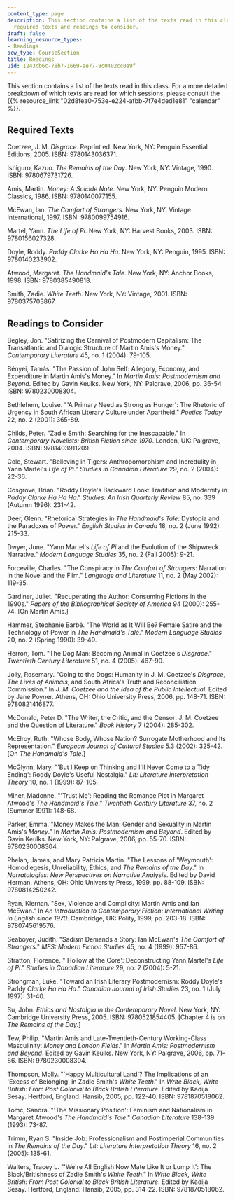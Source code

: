 ```yaml
---
content_type: page
description: This section contains a list of the texts read in this class, including
  required texts and readings to consider.
draft: false
learning_resource_types:
- Readings
ocw_type: CourseSection
title: Readings
uid: 1243cb6c-78b7-1669-ae77-8c0402cc0a9f
---
```

This section contains a list of the texts read in this class. For a more detailed breakdown of which texts are read for which sessions, please consult the {{% resource_link "02d8fea0-753e-e224-afbb-7f7e4ded1e81" "calendar" %}}.

## Required Texts

Coetzee, J. M. *Disgrace*. Reprint ed. New York, NY: Penguin Essential Editions, 2005. ISBN: 9780143036371.

Ishiguro, Kazuo. *The Remains of the Day*. New York, NY: Vintage, 1990. ISBN: 9780679731726.

Amis, Martin. *Money: A Suicide Note*. New York, NY: Penguin Modern Classics, 1986. ISBN: 9780140077155.

McEwan, Ian. *The Comfort of Strangers*. New York, NY: Vintage International, 1997. ISBN: 9780099754916.

Martel, Yann. *The Life of Pi*. New York, NY: Harvest Books, 2003. ISBN: 9780156027328.

Doyle, Roddy. *Paddy Clarke Ha Ha Ha*. New York, NY: Penguin, 1995. ISBN: 9780140233902.

Atwood, Margaret. *The Handmaid's Tale*. New York, NY: Anchor Books, 1998. ISBN: 9780385490818.

Smith, Zadie. *White Teeth*. New York, NY: Vintage, 2001. ISBN: 9780375703867.

## Readings to Consider

Begley, Jon. "Satirizing the Carnival of Postmodern Capitalism: The Transatlantic and Dialogic Structure of Martin Amis's Money." *Contemporary Literature* 45, no. 1 (2004): 79-105.

Bényei, Tamás. "The Passion of John Self: Allegory, Economy, and Expenditure in Martin Amis's Money." In *Martin Amis: Postmodernism and Beyond*. Edited by Gavin Keulks. New York, NY: Palgrave, 2006, pp. 36-54. ISBN: 9780230008304.

Bethlehem, Louise. "'A Primary Need as Strong as Hunger': The Rhetoric of Urgency in South African Literary Culture under Apartheid." *Poetics Today* 22, no. 2 (2001): 365-89.

Childs, Peter. "Zadie Smith: Searching for the Inescapable." In *Contemporary Novelists: British Fiction since 1970*. London, UK: Palgrave, 2004. ISBN: 9781403911209.

Cole, Stewart. "Believing in Tigers: Anthropomorphism and Incredulity in Yann Martel's *Life of Pi*." *Studies in Canadian Literature* 29, no. 2 (2004): 22-36.

Cosgrove, Brian. "Roddy Doyle's Backward Look: Tradition and Modernity in *Paddy Clarke Ha Ha Ha*." *Studies: An Irish Quarterly Review* 85, no. 339 (Autumn 1996): 231-42.

Deer, Glenn. "Rhetorical Strategies in *The Handmaid's Tale*: Dystopia and the Paradoxes of Power." *English Studies in Canada* 18, no. 2 (June 1992): 215-33.

Dwyer, June. "Yann Martel's *Life of Pi* and the Evolution of the Shipwreck Narrative." *Modern Language Studies* 35, no. 2 (Fall 2005): 9-21.

Forceville, Charles. "The Conspiracy in *The Comfort of Strangers*: Narration in the Novel and the Film." *Language and Literature* 11, no. 2 (May 2002): 119-35.

Gardiner, Juliet. "Recuperating the Author: Consuming Fictions in the 1990s." *Papers of the Bibliographical Society of America* 94 (2000): 255-74. \[On Martin Amis.\]

Hammer, Stephanie Barbé. "The World as It Will Be? Female Satire and the Technology of Power in *The Handmaid's Tale*." *Modern Language Studies* 20, no. 2 (Spring 1990): 39-49.

Herron, Tom. "The Dog Man: Becoming Animal in Coetzee's *Disgrace*." *Twentieth Century Literature* 51, no. 4 (2005): 467-90.

Jolly, Rosemary. "Going to the Dogs: Humanity in J. M. Coetzee's *Disgrace*, *The Lives of Animals*, and South Africa's Truth and Reconciliation Commission." In *J. M. Coetzee and the Idea of the Public Intellectual*. Edited by Jane Poyner. Athens, OH: Ohio University Press, 2006, pp. 148-71. ISBN: 9780821416877.

McDonald, Peter D. "The Writer, the Critic, and the Censor: J. M. Coetzee and the Question of Literature." *Book History* 7 (2004): 285-302.

McElroy, Ruth. "Whose Body, Whose Nation? Surrogate Motherhood and Its Representation." *European Journal of Cultural Studies* 5.3 (2002): 325-42. \[On *The Handmaid's Tale*.\]

McGlynn, Mary. "'But I Keep on Thinking and I'll Never Come to a Tidy Ending': Roddy Doyle's Useful Nostalgia." *Lit: Literature Interpretation Theory* 10, no. 1 (1999): 87-105.

Miner, Madonne. "'Trust Me': Reading the Romance Plot in Margaret Atwood's *The Handmaid's Tale*." *Twentieth Century Literature* 37, no. 2 (Summer 1991): 148-68.

Parker, Emma. "Money Makes the Man: Gender and Sexuality in Martin Amis's *Money*." In *Martin Amis: Postmodernism and Beyond*. Edited by Gavin Keulks. New York, NY: Palgrave, 2006, pp. 55-70. ISBN: 9780230008304.

Phelan, James, and Mary Patricia Martin. "The Lessons of 'Weymouth': Homodiegesis, Unreliability, Ethics, and *The Remains of the Day*." In *Narratologies: New Perspectives on Narrative Analysis*. Edited by David Herman. Athens, OH: Ohio University Press, 1999, pp. 88-109. ISBN: 9780814250242.

Ryan, Kiernan. "Sex, Violence and Complicity: Martin Amis and Ian McEwan." In *An Introduction to Contemporary Fiction: International Writing in English since 1970*. Cambridge, UK: Polity, 1999, pp. 203-18. ISBN: 9780745619576.

Seaboyer, Judith. "Sadism Demands a Story: Ian McEwan's *The Comfort of Strangers*." *MFS: Modern Fiction Studies* 45, no. 4 (1999): 957-86.

Stratton, Florence. "'Hollow at the Core': Deconstructing Yann Martel's *Life of Pi*." *Studies in Canadian Literature* 29, no. 2 (2004): 5-21.

Strongman, Luke. "Toward an Irish Literary Postmodernism: Roddy Doyle's Paddy *Clarke Ha Ha Ha*." *Canadian Journal of Irish Studies* 23, no. 1 (July 1997): 31-40.

Su, John. *Ethics and Nostalgia in the Contemporary Novel*. New York, NY: Cambridge University Press, 2005. ISBN: 9780521854405. \[Chapter 4 is on *The Remains of the Day*.\]

Tew, Philip. "Martin Amis and Late-Twentieth-Century Working-Class Masculinity: *Money and London Fields*." In *Martin Amis: Postmodernism and Beyond*. Edited by Gavin Keulks. New York, NY: Palgrave, 2006, pp. 71-86. ISBN: 9780230008304.

Thompson, Molly. "'Happy Multicultural Land'? The Implications of an 'Excess of Belonging' in Zadie Smith's *White Teeth*." In *Write Black, Write British: From Post Colonial to Black British Literature*. Edited by Kadija Sesay. Hertford, England: Hansib, 2005, pp. 122-40. ISBN: 9781870518062.

Tomc, Sandra. "'The Missionary Position': Feminism and Nationalism in Margaret Atwood's *The Handmaid's Tale*." *Canadian Literature* 138-139 (1993): 73-87.

Trimm, Ryan S. "Inside Job: Professionalism and Postimperial Communities in *The Remains of the Day*." *Lit: Literature Interpretation Theory* 16, no. 2 (2005): 135-61.

Walters, Tracey L. "'We're All English Now Mate Like It or Lump It': The Black/Britishness of Zadie Smith's *White Teeth*." In *Write Black, Write British: From Post Colonial to Black British Literature*. Edited by Kadija Sesay. Hertford, England: Hansib, 2005, pp. 314-22. ISBN: 9781870518062.
